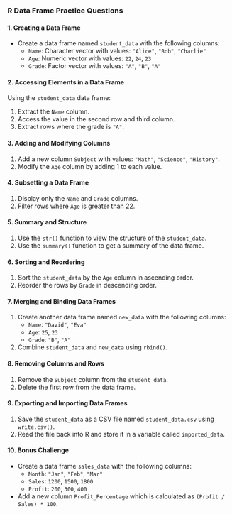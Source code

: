 ### **R Data Frame Practice Questions**

#### 1. Creating a Data Frame
- Create a data frame named `student_data` with the following columns:
  - `Name`: Character vector with values: `"Alice"`, `"Bob"`, `"Charlie"`
  - `Age`: Numeric vector with values: `22`, `24`, `23`
  - `Grade`: Factor vector with values: `"A"`, `"B"`, `"A"`
  
#### 2. Accessing Elements in a Data Frame
Using the `student_data` data frame:
1. Extract the `Name` column.
2. Access the value in the second row and third column.
3. Extract rows where the grade is `"A"`.

#### 3. Adding and Modifying Columns
1. Add a new column `Subject` with values: `"Math"`, `"Science"`, `"History"`.
2. Modify the `Age` column by adding 1 to each value.

#### 4. Subsetting a Data Frame
1. Display only the `Name` and `Grade` columns.
2. Filter rows where `Age` is greater than 22.

#### 5. Summary and Structure
1. Use the `str()` function to view the structure of the `student_data`.
2. Use the `summary()` function to get a summary of the data frame.

#### 6. Sorting and Reordering
1. Sort the `student_data` by the `Age` column in ascending order.
2. Reorder the rows by `Grade` in descending order.

#### 7. Merging and Binding Data Frames
1. Create another data frame named `new_data` with the following columns:
   - `Name`: `"David"`, `"Eva"`
   - `Age`: `25`, `23`
   - `Grade`: `"B"`, `"A"`
2. Combine `student_data` and `new_data` using `rbind()`.

#### 8. Removing Columns and Rows
1. Remove the `Subject` column from the `student_data`.
2. Delete the first row from the data frame.

#### 9. Exporting and Importing Data Frames
1. Save the `student_data` as a CSV file named `student_data.csv` using `write.csv()`.
2. Read the file back into R and store it in a variable called `imported_data`.

#### 10. Bonus Challenge
- Create a data frame `sales_data` with the following columns:
  - `Month`: `"Jan"`, `"Feb"`, `"Mar"`
  - `Sales`: `1200`, `1500`, `1800`
  - `Profit`: `200`, `300`, `400`
- Add a new column `Profit_Percentage` which is calculated as `(Profit / Sales) * 100`.
